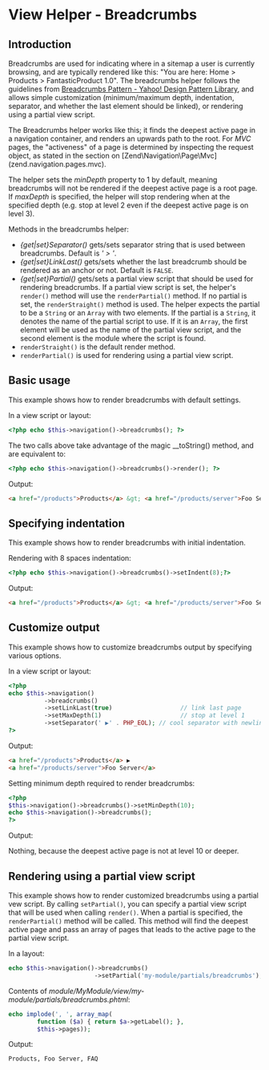 # View Helper - Breadcrumbs

## Introduction

Breadcrumbs are used for indicating where in a sitemap a user is currently browsing, and are
typically rendered like this: "You are here: Home &gt; Products &gt; FantasticProduct 1.0". The
breadcrumbs helper follows the guidelines from [Breadcrumbs Pattern - Yahoo! Design Pattern
Library](http://developer.yahoo.com/ypatterns/pattern.php?pattern=breadcrumbs), and allows simple
customization (minimum/maximum depth, indentation, separator, and whether the last element should be
linked), or rendering using a partial view script.

The Breadcrumbs helper works like this; it finds the deepest active page in a navigation container,
and renders an upwards path to the root. For *MVC* pages, the "activeness" of a page is determined
by inspecting the request object, as stated in the section on
\[Zend\\Navigation\\Page\\Mvc\](zend.navigation.pages.mvc).

The helper sets the *minDepth* property to 1 by default, meaning breadcrumbs will not be rendered if
the deepest active page is a root page. If *maxDepth* is specified, the helper will stop rendering
when at the specified depth (e.g. stop at level 2 even if the deepest active page is on level 3).

Methods in the breadcrumbs helper:

- *{get|set}Separator()* gets/sets separator string that is used between breadcrumbs. Default is *'
&gt; '*.
- *{get|set}LinkLast()* gets/sets whether the last breadcrumb should be rendered as an anchor or
not. Default is `FALSE`.
- *{get|set}Partial()* gets/sets a partial view script that should be used for rendering
breadcrumbs. If a partial view script is set, the helper's `render()` method will use the
`renderPartial()` method. If no partial is set, the `renderStraight()` method is used. The helper
expects the partial to be a `String` or an `Array` with two elements. If the partial is a `String`,
it denotes the name of the partial script to use. If it is an `Array`, the first element will be
used as the name of the partial view script, and the second element is the module where the script
is found.
- `renderStraight()` is the default render method.
- `renderPartial()` is used for rendering using a partial view script.

## Basic usage

This example shows how to render breadcrumbs with default settings.

In a view script or layout:

```php
<?php echo $this->navigation()->breadcrumbs(); ?>
```

The two calls above take advantage of the magic \_\_toString() method, and are equivalent to:

```php
<?php echo $this->navigation()->breadcrumbs()->render(); ?>
```

Output:

```html
<a href="/products">Products</a> &gt; <a href="/products/server">Foo Server</a> &gt; FAQ
```

## Specifying indentation

This example shows how to render breadcrumbs with initial indentation.

Rendering with 8 spaces indentation:

```php
<?php echo $this->navigation()->breadcrumbs()->setIndent(8);?>
```

Output:

```html
<a href="/products">Products</a> &gt; <a href="/products/server">Foo Server</a> &gt; FAQ
```

## Customize output

This example shows how to customize breadcrumbs output by specifying various options.

In a view script or layout:

```php
<?php
echo $this->navigation()
          ->breadcrumbs()
          ->setLinkLast(true)                   // link last page
          ->setMaxDepth(1)                      // stop at level 1
          ->setSeparator(' ▶' . PHP_EOL); // cool separator with newline
?>
```

Output:

```html
<a href="/products">Products</a> ▶
<a href="/products/server">Foo Server</a>
```

Setting minimum depth required to render breadcrumbs:

```php
<?php
$this->navigation()->breadcrumbs()->setMinDepth(10);
echo $this->navigation()->breadcrumbs();
?>
```

Output:

Nothing, because the deepest active page is not at level 10 or deeper.

## Rendering using a partial view script

This example shows how to render customized breadcrumbs using a partial vew script. By calling
`setPartial()`, you can specify a partial view script that will be used when calling `render()`.
When a partial is specified, the `renderPartial()` method will be called. This method will find the
deepest active page and pass an array of pages that leads to the active page to the partial view
script.

In a layout:

```php
echo $this->navigation()->breadcrumbs()
                        ->setPartial('my-module/partials/breadcrumbs');
```

Contents of *module/MyModule/view/my-module/partials/breadcrumbs.phtml*:

```php
echo implode(', ', array_map(
        function ($a) { return $a->getLabel(); },
        $this->pages));
```

Output:

```html
Products, Foo Server, FAQ
```
